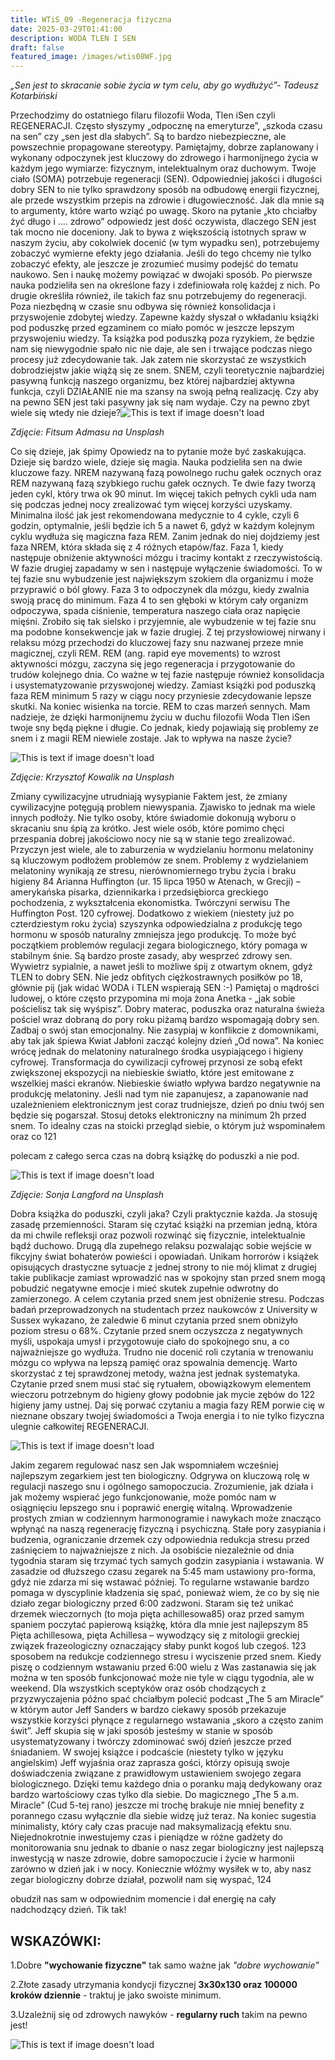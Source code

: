 ```yaml
---
title: WTiS_09 -Regeneracja fizyczna
date: 2025-03-29T01:41:00
description: WODA TLEN I SEN
draft: false
featured_image: /images/wtis08WF.jpg
---
```

_„Sen jest to skracanie sobie życia w tym celu, aby go wydłużyć”- Tadeusz Kotarbiński_

Przechodzimy do ostatniego filaru filozofii Woda, Tlen iSen czyli REGENERACJI. Często słyszymy „odpocznę na emeryturze”, „szkoda czasu na sen” czy „sen jest dla słabych”. Są to bardzo niebezpieczne, ale powszechnie propagowane stereotypy. Pamiętajmy, dobrze zaplanowany i wykonany odpoczynek jest kluczowy do zdrowego i harmonijnego życia w każdym jego wymiarze: fizycznym, intelektualnym oraz duchowym. Twoje ciało (SOMA) potrzebuje regeneracji (SEN). Odpowiedniej jakości i długości dobry SEN to nie tylko sprawdzony sposób na odbudowę energii fizycznej, ale przede wszystkim przepis na zdrowie i długowieczność. Jak dla mnie są to argumenty, które warto wziąć po uwagę. Skoro na pytanie „kto chciałby żyć długo i …. zdrowo” odpowiedz jest dość oczywista, dlaczego SEN jest tak mocno nie doceniony. Jak to bywa z większością istotnych spraw w naszym życiu, aby cokolwiek docenić (w tym wypadku sen), potrzebujemy zobaczyć wymierne efekty jego działania. Jeśli do tego chcemy nie tylko zobaczyć efekty, ale jeszcze je zrozumieć musimy podejść do tematu naukowo. Sen i naukę możemy powiązać w dwojaki sposób. Po pierwsze nauka podzieliła sen na określone fazy i zdefiniowała rolę każdej z nich. Po drugie określiła również, ile takich faz snu potrzebujemy do regeneracji. Poza niezbędną w czasie snu odbywa się również konsolidacja i przyswojenie zdobytej wiedzy. Zapewne każdy słyszał o wkładaniu książki pod poduszkę przed egzaminem co miało pomóc w jeszcze lepszym przyswojeniu wiedzy. Ta książka pod poduszką poza ryzykiem, że będzie nam się niewygodnie spało nic nie daje, ale sen i trwające podczas niego procesy już zdecydowanie tak. Jak zatem nie skorzystać ze wszystkich dobrodziejstw jakie wiążą się ze snem. SNEM, czyli teoretycznie najbardziej pasywną funkcją naszego organizmu, bez której najbardziej aktywna funkcja, czyli DZIAŁANIE nie ma szansy na swoją pełną realizację. Czy aby na pewno SEN jest taki pasywny jak się nam wydaje. Czy na pewno zbyt wiele się wtedy nie dzieje?![This is text if image doesn't load](/images/wtis08bieg.jpg "nazwa")

_Zdjęcie: Fitsum Admasu na Unsplash_

Co się dzieje, jak śpimy Opowiedz na to pytanie może być zaskakująca. Dzieje się bardzo wiele, dzieje się magia. Nauka podzieliła sen na dwie kluczowe fazy. NREM nazywaną fazą powolnego ruchu gałek ocznych oraz REM nazywaną fazą szybkiego ruchu gałek ocznych. Te dwie fazy tworzą jeden cykl, który trwa ok 90 minut. Im więcej takich pełnych cykli uda nam się podczas jednej nocy zrealizować tym więcej korzyści uzyskamy. Minimalna ilość jak jest rekomendowana medycznie to 4 cykle, czyli 6 godzin, optymalnie, jeśli będzie ich 5 a nawet 6, gdyż w każdym kolejnym cyklu wydłuża się magiczna faza REM. Zanim jednak do niej dojdziemy jest faza NREM, która składa się z 4 różnych etapów/faz. Faza 1, kiedy następuje obniżenie aktywności mózgu i tracimy kontakt z rzeczywistością. W fazie drugiej zapadamy w sen i następuje wyłączenie świadomości. To w tej fazie snu wybudzenie jest największym szokiem dla organizmu i może przyprawić o ból głowy. Faza 3 to odpoczynek dla mózgu, kiedy zwalnia swoją pracę do minimum. Faza 4 to sen głęboki w którym cały organizm odpoczywa, spada ciśnienie, temperatura naszego ciała oraz napięcie mięśni. Zrobiło się tak sielsko i przyjemnie, ale wybudzenie w tej fazie snu ma podobne konsekwencje jak w fazie drugiej. Z tej przysłowiowej nirwany i relaksu mózg przechodzi do kluczowej fazy snu nazwanej przeze mnie magicznej, czyli REM. REM (ang. rapid eye movements) to wzrost aktywności mózgu, zaczyna się jego regeneracja i przygotowanie do trudów kolejnego dnia. Co ważne w tej fazie następuje również konsolidacja i usystematyzowanie przyswojonej wiedzy. Zamiast książki pod poduszką faza REM minimum 5 razy w ciągu nocy przyniesie zdecydowanie lepsze skutki. Na koniec wisienka na torcie. REM to czas marzeń sennych. Mam nadzieje, że dzięki harmonijnemu życiu w duchu filozofii Woda Tlen iSen twoje sny będą piękne i długie. Co jednak, kiedy pojawiają się problemy ze snem i z magii REM niewiele zostaje. Jak to wpływa na nasze życie?

![This is text if image doesn't load](/images/wtis08walk.jpg "nazwa")

_Zdjęcie: Krzysztof Kowalik na Unsplash_

Zmiany cywilizacyjne utrudniają wysypianie Faktem jest, że zmiany cywilizacyjne potęgują problem niewyspania. Zjawisko to jednak ma wiele innych podłoży. Nie tylko osoby, które świadomie dokonują wyboru o skracaniu snu śpią za krótko. Jest wiele osób, które pomimo chęci przespania dobrej jakościowo nocy nie są w stanie tego zrealizować. Przyczyn jest wiele, ale to zaburzenia w wydzielaniu hormonu melatoniny są kluczowym podłożem problemów ze snem. Problemy z wydzielaniem melatoniny wynikają ze stresu, nierównomiernego trybu życia i braku higieny 84 Arianna Huffington (ur. 15 lipca 1950 w Atenach, w Grecji) – amerykańska pisarka, dziennikarka i przedsiębiorca greckiego pochodzenia, z wykształcenia ekonomistka. Twórczyni serwisu The Huffington Post. 120 cyfrowej. Dodatkowo z wiekiem (niestety już po czterdziestym roku życia) szyszynka odpowiedzialna z produkcję tego hormonu w sposób naturalny zmniejsza jego produkcję. To może być początkiem problemów regulacji zegara biologicznego, który pomaga w stabilnym śnie. Są bardzo proste zasady, aby wesprzeć zdrowy sen. Wywietrz sypialnie, a nawet jeśli to możliwe śpij z otwartym oknem, gdyż TLEN to dobry SEN. Nie jedz obfitych ciężkostrawnych posiłków po 18, głównie pij (jak widać WODA i TLEN wspierają SEN :-) Pamiętaj o mądrości ludowej, o które często przypomina mi moja żona Anetka - „jak sobie pościelisz tak się wyśpisz”. Dobry materac, poduszka oraz naturalna świeża pościel wraz dobraną do pory roku piżamą bardzo wspomagają dobry sen. Zadbaj o swój stan emocjonalny. Nie zasypiaj w konflikcie z domownikami, aby tak jak śpiewa Kwiat Jabłoni zacząć kolejny dzień „Od nowa”. Na koniec wrócę jednak do melatoniny naturalnego środka usypiającego i higieny cyfrowej. Transformacja do cywilizacji cyfrowej przynosi ze sobą efekt zwiększonej ekspozycji na niebieskie światło, które jest emitowane z wszelkiej maści ekranów. Niebieskie światło wpływa bardzo negatywnie na produkcję melatoniny. Jeśli nad tym nie zapanujesz, a zapanowanie nad uzależnieniem elektronicznym jest coraz trudniejsze, dzień po dniu twój sen będzie się pogarszał. Stosuj detoks elektroniczny na minimum 2h przed snem. To idealny czas na stoicki przegląd siebie, o którym już wspominałem oraz co 121

polecam z całego serca czas na dobrą książkę do poduszki a nie pod.

![This is text if image doesn't load](/images/wtis08watch.jpg "nazwa")

_Zdjęcie: Sonja Langford na Unsplash_

Dobra książka do poduszki, czyli jaka? Czyli praktycznie każda. Ja stosuję zasadę przemienności. Staram się czytać książki na przemian jedną, która da mi chwile refleksji oraz pozwoli rozwinąć się fizycznie, intelektualnie bądź duchowo. Drugą dla zupełnego relaksu pozwalając sobie wejście w fikcyjny świat bohaterów powieści i opowiadań. Unikam horrorów i książek opisujących drastyczne sytuacje z jednej strony to nie mój klimat z drugiej takie publikacje zamiast wprowadzić nas w spokojny stan przed snem mogą pobudzić negatywne emocje i mieć skutek zupełnie odwrotny do zamierzonego. A celem czytania przed snem jest obniżenie stresu. Podczas badań przeprowadzonych na studentach przez naukowców z University w Sussex wykazano, że zaledwie 6 minut czytania przed snem obniżyło poziom stresu o 68%. Czytanie przed snem oczyszcza z negatywnych myśli, uspokaja umysł i przygotowuje ciało do spokojnego snu, a co najważniejsze go wydłuża. Trudno nie docenić roli czytania w trenowaniu mózgu co wpływa na lepszą pamięć oraz spowalnia demencję. Warto skorzystać z tej sprawdzonej metody, ważna jest jednak systematyka. Czytanie przed snem musi stać się rytuałem, obowiązkowym elementem wieczoru potrzebnym do higieny głowy podobnie jak mycie zębów do 122 higieny jamy ustnej. Daj się porwać czytaniu a magia fazy REM porwie cię w nieznane obszary twojej świadomości a Twoja energia i to nie tylko fizyczna ulegnie całkowitej REGENERACJI.

![This is text if image doesn't load](/images/wtis08brain.jpeg "nazwa")

Jakim zegarem regulować nasz sen Jak wspomniałem wcześniej najlepszym zegarkiem jest ten biologiczny. Odgrywa on kluczową rolę w regulacji naszego snu i ogólnego samopoczucia. Zrozumienie, jak działa i jak możemy wspierać jego funkcjonowanie, może pomóc nam w osiągnięciu lepszego snu i poprawić energię witalną. Wprowadzenie prostych zmian w codziennym harmonogramie i nawykach może znacząco wpłynąć na naszą regenerację fizyczną i psychiczną. Stałe pory zasypiania i budzenia, ograniczanie drzemek czy odpowiednia redukcja stresu przed zaśnięciem to najważniejsze z nich. Ja osobiście niezależnie od dnia tygodnia staram się trzymać tych samych godzin zasypiania i wstawania. W zasadzie od dłuższego czasu zegarek na 5:45 mam ustawiony pro-forma, gdyż nie zdarza mi się wstawać później. To regularne wstawanie bardzo pomaga w dyscyplinie kładzenia się spać, ponieważ wiem, że co by się nie działo zegar biologiczny przed 6:00 zadzwoni. Staram się też unikać drzemek wieczornych (to moja pięta achillesowa85) oraz przed samym spaniem poczytać papierową książkę, która dla mnie jest najlepszym 85 Pięta achillesowa, pięta Achillesa – wywodzący się z mitologii greckiej związek frazeologiczny oznaczający słaby punkt kogoś lub czegoś. 123 sposobem na redukcje codziennego stresu i wyciszenie przed snem. Kiedy piszę o codziennym wstawaniu przed 6:00 wielu z Was zastanawia się jak można w ten sposób funkcjonować może nie tyle w ciągu tygodnia, ale w weekend. Dla wszystkich sceptyków oraz osób chodzących z przyzwyczajenia późno spać chciałbym polecić podcast „The 5 am Miracle” w którym autor Jeff Sanders w bardzo ciekawy sposób przekazuje wszystkie korzyści płynące z regularnego wstawania „skoro a często zanim świt”. Jeff skupia się w jaki sposób jesteśmy w stanie w sposób usystematyzowany i twórczy zdominować swój dzień jeszcze przed śniadaniem. W swojej książce i podcaście (niestety tylko w języku angielskim) Jeff wyjaśnia oraz zaprasza gości, którzy opisują swoje doświadczenia związane z prawidłowym ustawieniem swojego zegara biologicznego. Dzięki temu każdego dnia o poranku mają dedykowany oraz bardzo wartościowy czas tylko dla siebie. Do magicznego „The 5 a.m. Miracle” (Cud 5-tej rano) jeszcze mi trochę brakuje nie mniej benefity z porannego czasu wyłącznie dla siebie widzę już teraz. Na koniec sugestia minimalisty, który cały czas pracuje nad maksymalizacją efektu snu. Niejednokrotnie inwestujemy czas i pieniądze w różne gadżety do monitorowania snu jednak to dbanie o nasz zegar biologiczny jest najlepszą inwestycją w nasze zdrowie, dobre samopoczucie i życie w harmonii zarówno w dzień jak i w nocy. Koniecznie włóżmy wysiłek w to, aby nasz zegar biologiczny dobrze działał, pozwolił nam się wyspać, 124

obudził nas sam w odpowiednim momencie i dał energię na cały nadchodzący dzień. Tik tak!

## **WSKAZÓWKI:**

1.Dobre **"wychowanie fizyczne"** tak samo ważne jak _"dobre wychowanie"_

2.Złote zasady utrzymania kondycji fizycznej **3x30x130 oraz 100000 kroków dziennie** - traktuj je jako swoiste minimum.

3.Uzależnij się od zdrowych nawyków - **regularny ruch** takim na pewno jest!

![This is text if image doesn't load](/images/WTiS_piktogram.png "nazwa")
